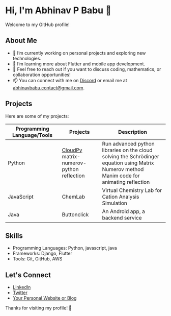 # Hi, I'm Abhinav P Babu 👋

Welcome to my GitHub profile! 

## About Me

- 🔭 I’m currently working on personal projects and exploring new technologies.
- 🌱 I’m learning more about Flutter and mobile app development.
- 💬 Feel free to reach out if you want to discuss coding, mathematics, or collaboration opportunities!
- 📫 You can connect with me on [Discord](https://discord.com/users/1005716675984883723) or email me at [abhinavbabu.contact@gmail.com](mailto:abhinavbabu.contact@gmail.com).

## Projects

Here are some of my projects:

| Programming Language/Tools | Projects                             | Description                                |
|----------------------|--------------------------------------|--------------------------------------------|
| Python               | [CloudPy](cloudpy.online) <br> matrix-numerov-python <br> reflection     | Run advanced python libraries on the cloud <br> solving the Schrödinger equation using Matrix Numerov method <br> Manim code for animating reflection |
| JavaScript           | ChemLab  | Virtual Chemistry Lab for Cation Analysis Simulation          |
| Java                 | Buttonclick                | An Android app, a backend service          |

 

## Skills

- Programming Languages: Python, javascript, java 
- Frameworks: Django, Flutter
- Tools: Git, GitHub, AWS

## Let's Connect

- [LinkedIn](your-linkedin-profile)
- [Twitter](your-twitter-handle)
- [Your Personal Website or Blog](your-website)

Thanks for visiting my profile! 🚀

